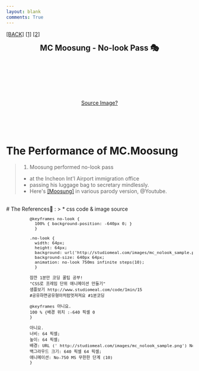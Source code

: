```yaml
---
layout: blank
comments: True
---
```


<style>
  @keyframes no-look {
      100% { background-position: -960px 0; }
  }

  .no-look {
    position: absolute;
    top: 285px;
    left: 45%;
    width: 96px;
    height: 96px;
    margin-bottom: 5px;
    background: url('{{ site.baseurl }}/images/docs_img/mc_nolook_sample.png') no-repeat 0 0;
    background-size: 960px 96px;
    animation: no-look 1000ms infinite steps(10);
  }

  .big  {
    font-size: 1.5em;
  }

  .pre-small  {
    font-size: 0.8em;
    padding: 0px 0px 0px 50px;
    color: $gray;
    background-color: $lightGray;
  }
</style>

<!-- 네비게이션 바 : MD는 HTML테그 바깥에 위치해야 함 -->
  [[BACK]](/docs/css)
  [[1]](/docs/css_anim_doraemon)
  [[2]](/docs/css_anim_mcmoosung)


<div class="big" align="center">
  <b>MC Moosung - No-look Pass 🎭</b>
</div>

<div class="no-look"></div>

<!--소스이미지 글자를 아래로 밀어 냄-->
<div class="post" align="center">
  <br><br><br><br><br><br><br>
  <a href='{{ site.baseurl }}/static/imgs/mc_nolook_sample.png'>Source Image?</a>
</div>

<br><br><br>

# The Performance of MC.Moosung
> 1. Moosung performed no-look pass
> * at the Incheon Int'l Airport immigration office
> * passing his luggage bag to secretary mindlessly.
> * Here's [[Moosung]](https://www.youtube.com/watch?v=fDY3PmApP1o) in various parody version, @Youtube.

<br>
# The References🍞 :
> * css code & image source

<pre class="pre-small">
  @keyframes no-look {
    100% { background-position: -640px 0; }
    }

  .no-look {
    width: 64px;
    height: 64px;
    background: url('http://studiomeal.com/images/mc_nolook_sample.png') no-repeat 0 0;
    background-size: 640px 64px;
    animation: no-look 750ms infinite steps(10);
    }

  잠깐 1분만 코딩 꿀팁 공부!
  "CSS로 프레임 단위 애니메이션 만들기"
  샘플보기 http://www.studiomeal.com/code/1min/15
  #공유하면공유형아처럼멋져져요 #1분코딩

  @keyframes 아니요.
  100 % {배경 위치 :-640 픽셀 0
  }

  아니요.
  너비: 64 픽셀;
  높이: 64 픽셀;
  배경: URL (' http://studiomeal.com/images/mc_nolook_sample.png') No. 0 0 0;
  백그라우드 크기: 640 픽셀 64 픽셀;
  애니메이션: No-750 MS 무한한 단계 (10)
  }
</pre>
